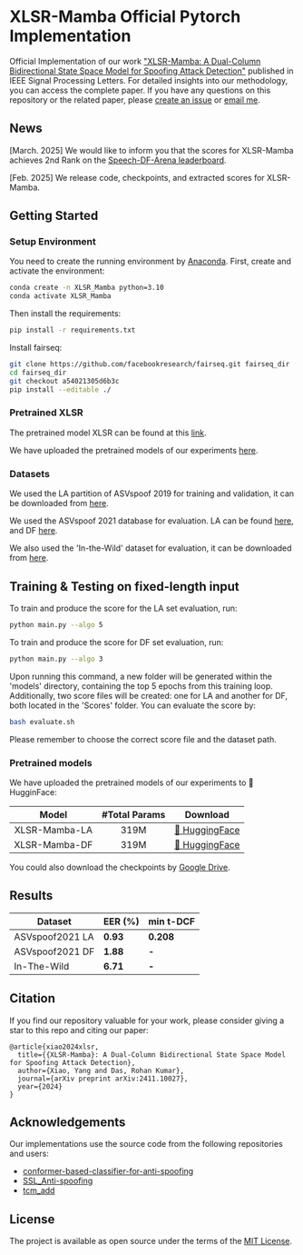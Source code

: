 # XLSR-Mamba Official Pytorch Implementation
Official Implementation of our work ["XLSR-Mamba: A Dual-Column Bidirectional State Space Model for Spoofing Attack Detection"](https://arxiv.org/pdf/2411.10027) published in IEEE Signal Processing Letters. For detailed insights into our methodology, you can access the complete paper.
If you have any questions on this repository or the related paper, please [create an issue](https://github.com/swagshaw/XLSR-Mamba/issues/new) or [email me](mailto:yxiao009+github@e.ntu.edu.sg).

## News
[March. 2025] We would like to inform you that the scores for XLSR-Mamba achieves 2nd Rank on the [Speech-DF-Arena leaderboard](https://huggingface.co/spaces/Speech-Arena-2025/Speech-DF-Arena). 

[Feb. 2025] We release code, checkpoints, and extracted scores for XLSR-Mamba.

## Getting Started
### Setup Environment
You need to create the running environment by [Anaconda](https://www.anaconda.com/).
First, create and activate the environment:

```bash
conda create -n XLSR_Mamba python=3.10
conda activate XLSR_Mamba
```

Then install the requirements:

```bash
pip install -r requirements.txt
```

Install fairseq:

```bash
git clone https://github.com/facebookresearch/fairseq.git fairseq_dir
cd fairseq_dir
git checkout a54021305d6b3c
pip install --editable ./
```
### Pretrained XLSR
The pretrained model XLSR can be found at this [link](https://dl.fbaipublicfiles.com/fairseq/wav2vec/xlsr2_300m.pt).

We have uploaded the pretrained models of our experiments [here](https://drive.google.com/file/d/14e6d6z4KTt5ZDPTjh5PJloNzQAxivyEu/view?usp=sharing).

### Datasets
We used the LA partition of ASVspoof 2019 for training and validation, it can be downloaded from [here](https://datashare.ed.ac.uk/handle/10283/3336).

We used the ASVspoof 2021 database for evaluation. LA can be found [here](https://zenodo.org/records/4837263#.YnDIinYzZhE), and DF [here](https://zenodo.org/records/4835108#.YnDIb3YzZhE).

We also used the 'In-the-Wild' dataset for evaluation, it can be downloaded from [here](https://deepfake-total.com/in_the_wild).
## Training & Testing on fixed-length input
To train and produce the score for the LA set evaluation, run:
```bash
python main.py --algo 5
```
To train and produce the score for DF set evaluation, run:
```bash
python main.py --algo 3
```
Upon running this command, a new folder will be generated within the 'models' directory, containing the top 5 epochs from this training loop. Additionally, two score files will be created: one for LA and another for DF, both located in the 'Scores' folder.
You can evaluate the score by:
```bash
bash evaluate.sh
```
Please remember to choose the correct score file and the dataset path.

### Pretrained models
We have uploaded the pretrained models of our experiments to 🤗 HugginFace:
<div align="center">

| **Model** | **#Total Params** | **Download** |
| :------------: | :------------: | :------------: |
| XLSR-Mamba-LA | 319M  | [🤗 HuggingFace](https://huggingface.co/AustinXiao/XLSR-Mamba-LA)  |
| XLSR-Mamba-DF | 319M  | [🤗 HuggingFace](https://huggingface.co/AustinXiao/XLSR-Mamba-DF)  |

</div>

You could also download the checkpoints by [Google Drive](https://drive.google.com/file/d/14e6d6z4KTt5ZDPTjh5PJloNzQAxivyEu/view?usp=sharing).

## Results

<div align="center">
  
|Dataset | **EER (%)** | **min t-DCF** |
|--------|--------------------|--------------------|
|ASVspoof2021 LA  | **0.93**  | **0.208**          |
|ASVspoof2021 DF  | **1.88**  | **-**              | 
|In-The-Wild      | **6.71**  | **-**              |

</div>

## Citation
If you find our repository valuable for your work, please consider giving a star to this repo and citing our paper:
```
@article{xiao2024xlsr,
  title={{XLSR-Mamba}: A Dual-Column Bidirectional State Space Model for Spoofing Attack Detection},
  author={Xiao, Yang and Das, Rohan Kumar},
  journal={arXiv preprint arXiv:2411.10027},
  year={2024}
}
```

## Acknowledgements
Our implementations use the source code from the following repositories and users:

- [conformer-based-classifier-for-anti-spoofing](https://github.com/ErosRos/conformer-based-classifier-for-anti-spoofing)
- [SSL_Anti-spoofing](https://github.com/TakHemlata/SSL_Anti-spoofing)
- [tcm_add](https://github.com/ductuantruong/tcm_add)

## License
The project is available as open source under the terms of the [MIT License](./LICENSE).
